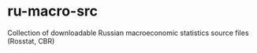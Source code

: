 # ru-macro-src
Collection of downloadable Russian macroeconomic statistics source files (Rosstat, CBR)
